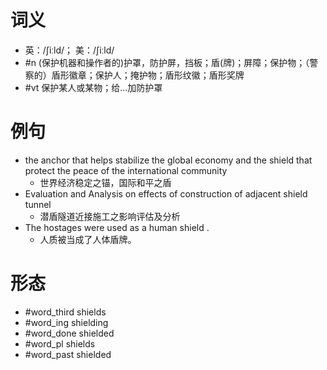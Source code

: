 # 词义
- 英：/ʃiːld/； 美：/ʃiːld/
- #n (保护机器和操作者的)护罩，防护屏，挡板；盾(牌)；屏障；保护物；（警察的）盾形徽章；保护人；掩护物；盾形纹徽；盾形奖牌
- #vt 保护某人或某物；给…加防护罩
# 例句
- the anchor that helps stabilize the global economy and the shield that protect the peace of the international community
	- 世界经济稳定之锚，国际和平之盾
- Evaluation and Analysis on effects of construction of adjacent shield tunnel
	- 潜盾隧道近接施工之影响评估及分析
- The hostages were used as a human shield .
	- 人质被当成了人体盾牌。
# 形态
- #word_third shields
- #word_ing shielding
- #word_done shielded
- #word_pl shields
- #word_past shielded
